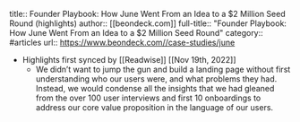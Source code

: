 title:: Founder Playbook: How June Went From an Idea to a $2 Million Seed Round (highlights)
author:: [[beondeck.com]]
full-title:: "Founder Playbook: How June Went From an Idea to a $2 Million Seed Round"
category:: #articles
url:: https://www.beondeck.com//case-studies/june

- Highlights first synced by [[Readwise]] [[Nov 19th, 2022]]
	- We didn’t want to jump the gun and build a landing page without first understanding who our users were, and what problems they had. Instead, we would condense all the insights that we had gleaned from the over 100 user interviews and first 10 onboardings to address our core value proposition in the language of our users.